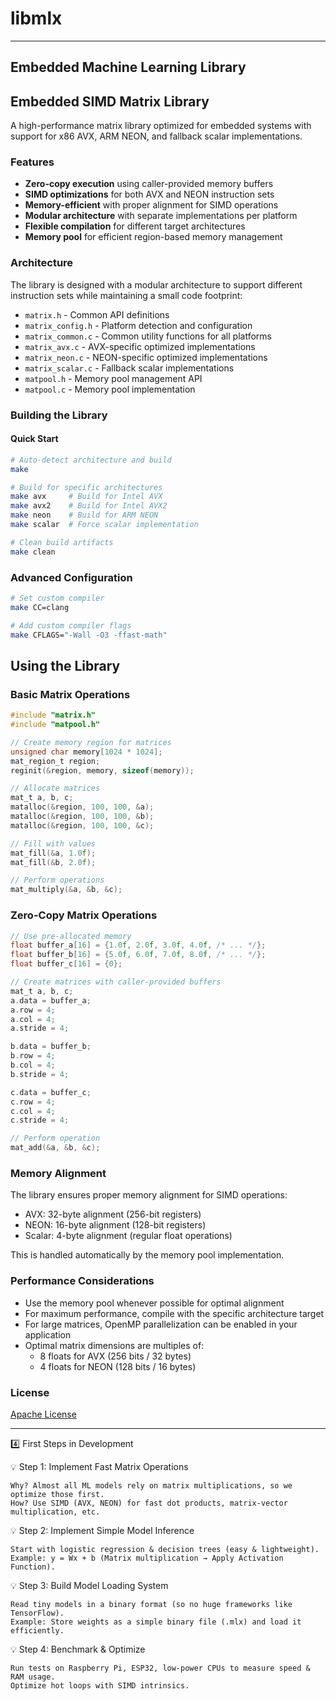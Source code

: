 # libmlx
---
## Embedded Machine Learning Library

## Embedded SIMD Matrix Library

A high-performance matrix library optimized for embedded systems with support for x86 AVX, ARM NEON, and fallback scalar implementations.

### Features

- **Zero-copy execution** using caller-provided memory buffers
- **SIMD optimizations** for both AVX and NEON instruction sets
- **Memory-efficient** with proper alignment for SIMD operations
- **Modular architecture** with separate implementations per platform
- **Flexible compilation** for different target architectures
- **Memory pool** for efficient region-based memory management

### Architecture

The library is designed with a modular architecture to support different instruction sets while maintaining a small code footprint:

- `matrix.h` - Common API definitions
- `matrix_config.h` - Platform detection and configuration
- `matrix_common.c` - Common utility functions for all platforms
- `matrix_avx.c` - AVX-specific optimized implementations
- `matrix_neon.c` - NEON-specific optimized implementations
- `matrix_scalar.c` - Fallback scalar implementations
- `matpool.h` - Memory pool management API
- `matpool.c` - Memory pool implementation

### Building the Library

#### Quick Start

```bash
# Auto-detect architecture and build
make

# Build for specific architectures
make avx     # Build for Intel AVX
make avx2    # Build for Intel AVX2
make neon    # Build for ARM NEON
make scalar  # Force scalar implementation

# Clean build artifacts
make clean
```

### Advanced Configuration

```bash
# Set custom compiler
make CC=clang

# Add custom compiler flags
make CFLAGS="-Wall -O3 -ffast-math"
```

## Using the Library

### Basic Matrix Operations

```c
#include "matrix.h"
#include "matpool.h"

// Create memory region for matrices
unsigned char memory[1024 * 1024];
mat_region_t region;
reginit(&region, memory, sizeof(memory));

// Allocate matrices
mat_t a, b, c;
matalloc(&region, 100, 100, &a);
matalloc(&region, 100, 100, &b);
matalloc(&region, 100, 100, &c);

// Fill with values
mat_fill(&a, 1.0f);
mat_fill(&b, 2.0f);

// Perform operations
mat_multiply(&a, &b, &c);
```

### Zero-Copy Matrix Operations

```c
// Use pre-allocated memory
float buffer_a[16] = {1.0f, 2.0f, 3.0f, 4.0f, /* ... */};
float buffer_b[16] = {5.0f, 6.0f, 7.0f, 8.0f, /* ... */};
float buffer_c[16] = {0};

// Create matrices with caller-provided buffers
mat_t a, b, c;
a.data = buffer_a;
a.row = 4;
a.col = 4;
a.stride = 4;

b.data = buffer_b;
b.row = 4;
b.col = 4;
b.stride = 4;

c.data = buffer_c;
c.row = 4;
c.col = 4;
c.stride = 4;

// Perform operation
mat_add(&a, &b, &c);
```

### Memory Alignment

The library ensures proper memory alignment for SIMD operations:

- AVX: 32-byte alignment (256-bit registers)
- NEON: 16-byte alignment (128-bit registers)
- Scalar: 4-byte alignment (regular float operations)

This is handled automatically by the memory pool implementation.

### Performance Considerations

- Use the memory pool whenever possible for optimal alignment
- For maximum performance, compile with the specific architecture target
- For large matrices, OpenMP parallelization can be enabled in your application
- Optimal matrix dimensions are multiples of:
  - 8 floats for AVX (256 bits / 32 bytes)
  - 4 floats for NEON (128 bits / 16 bytes)

### License

[Apache License](LICENSE)

---

4️⃣ First Steps in Development

💡 Step 1: Implement Fast Matrix Operations

    Why? Almost all ML models rely on matrix multiplications, so we optimize those first.
    How? Use SIMD (AVX, NEON) for fast dot products, matrix-vector multiplication, etc.

💡 Step 2: Implement Simple Model Inference

    Start with logistic regression & decision trees (easy & lightweight).
    Example: y = Wx + b (Matrix multiplication → Apply Activation Function).

💡 Step 3: Build Model Loading System

    Read tiny models in a binary format (so no huge frameworks like TensorFlow).
    Example: Store weights as a simple binary file (.mlx) and load it efficiently.

💡 Step 4: Benchmark & Optimize

    Run tests on Raspberry Pi, ESP32, low-power CPUs to measure speed & RAM usage.
    Optimize hot loops with SIMD intrinsics.
